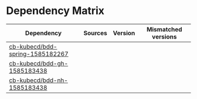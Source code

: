 # Dependency Matrix

Dependency | Sources | Version | Mismatched versions
---------- | ------- | ------- | -------------------
[cb-kubecd/bdd-spring-1585182267](https://github.com/cb-kubecd/bdd-spring-1585182267.git) |  | []() | 
[cb-kubecd/bdd-gh-1585183438](https://github.com/cb-kubecd/bdd-gh-1585183438.git) |  | []() | 
[cb-kubecd/bdd-nh-1585183438](https://github.com/cb-kubecd/bdd-nh-1585183438.git) |  | []() | 
